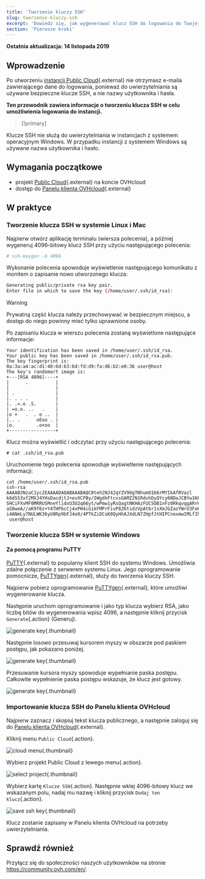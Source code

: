 ```yaml
---
title: 'Tworzenie kluczy SSH'
slug: tworzenie-kluczy-ssh
excerpt: 'Dowiedz się, jak wygenerować klucz SSH do logowania do Twojej instancji'
section: 'Pierwsze kroki'
---
```


**Ostatnia aktualizacja: 14 listopada 2019**

## Wprowadzenie

Po utworzeniu [instancji Public Cloud](https://www.ovh.pl/public-cloud/){.external} nie otrzymasz e-maila zawierającego dane do logowania, ponieważ do uwierzytelniania są używane bezpieczne klucze SSH, a nie nazwy użytkownika i hasła.

**Ten przewodnik zawiera informacje o tworzeniu klucza SSH w celu umożliwienia logowania do instancji.**

> [!primary]
>
Klucze SSH nie służą do uwierzytelniania w instancjach z systemem operacyjnym Windows. W przypadku instancji z systemem Windows są używane nazwa użytkownika i hasło.
>

## Wymagania początkowe

* projekt [Public Cloud](https://www.ovh.pl/public-cloud/){.external} na koncie OVHcloud
* dostęp do [Panelu klienta OVHcloud](https://www.ovh.com/auth/?action=gotomanager){.external}

## W praktyce

### Tworzenie klucza SSH w systemie Linux i Mac

Najpierw otwórz aplikację terminalu (wiersza polecenia), a później wygeneruj 4096-bitowy klucz SSH przy użyciu następującego polecenia:

```sh
# ssh-keygen -b 4096
```

Wykonanie polecenia spowoduje wyświetlenie następującego komunikatu z monitem o zapisanie nowo utworzonego klucza:

```sh
Generating public/private rsa key pair.
Enter file in which to save the key (/home/user/.ssh/id_rsa):
```

> [!warning]
>
> Prywatną część klucza należy przechowywać w bezpiecznym miejscu, a dostęp do niego powinny mieć tylko uprawnione osoby.
> 

Po zapisaniu klucza w wierszu polecenia zostaną wyświetlone następujące informacje:

```ssh
Your identification has been saved in /home/user/.ssh/id_rsa.
Your public key has been saved in /home/user/.ssh/id_rsa.pub.
The key fingerprint is:
0a:3a:a4:ac:d1:40:6d:63:6d:fd:d9:fa:d6:b2:e0:36 user@host
The key's randomart image is:
+---[RSA 4096]----+
|      .          |
|                 |
| .               |
|. . . .          |
|. .=.o .S.       |
| =o.o. ..   .    |
|o +   .  . o ..  |
|.. .      oEoo . |
|o.        .o+oo  |
+-----------------+
```

Klucz można wyświetlić i odczytać przy użyciu następującego polecenia:

```ssh
# cat .ssh/id_rsa.pub
```

Uruchomienie tego polecenia spowoduje wyświetlenie następujących informacji:

```ssh
cat /home/user/.ssh/id_rsa.pub
ssh-rsa AAAAB3NzaC1yc2EAAAADAQABAAABAQC8teh2NJ42qYZV98gTNhumO1b6rMYIkAfRVazl
k6dSS3xf2MXJ4YHsDacdjtJ+evXCFBy/IWgdkFtcvsGAMZ2N1RdvhDyQYcy6NDaJCBYw1K6Gv5fJ
SHCiFXvMF0MRRUSMneYlidxU3U2q66yt/wPmw1yRsQagtNKHAzFUCSOB1nFz0RkqvqgARrHTY0bd
aS0weA//aK9f6z+Y4THPbcCj4xPH4iGikFMPrFivP8Z6tidzVpAtbr1sXmJGZazYWrU3FoK2a1sF
i4ANmLy7NULWK36yU0Rp9bFJ4o0/4PTkZiDCsK0QyHhAJXdLN7ZHpfJtHIPCnexmwIMLfIhCWhO5
 user@host
```

### Tworzenie klucza SSH w systemie Windows

#### Za pomocą programu PuTTY

[PuTTY](https://www.chiark.greenend.org.uk/~sgtatham/putty/){.external} to popularny klient SSH do systemu Windows. Umożliwia zdalne połączenie z serwerem systemu Linux. Jego oprogramowanie pomocnicze, [PuTTYgen](https://the.earth.li/~sgtatham/putty/latest/w64/puttygen.exe){.external}, służy do tworzenia kluczy SSH.

Najpierw pobierz oprogramowanie [PuTTYgen](https://the.earth.li/~sgtatham/putty/latest/w64/puttygen.exe){.external}, które umożliwi wygenerowanie klucza.

Następnie uruchom oprogramowanie i jako typ klucza wybierz RSA, jako liczbę bitów do wygenerowania wpisz 4096, a następnie kliknij przycisk `Generate`{.action} (Generuj).

![generate key](images/puttygen-01.png){.thumbnail}

Następnie losowo przesuwaj kursorem myszy w obszarze pod paskiem postępu, jak pokazano poniżej.

![generate key](images/puttygen-02.gif){.thumbnail}

Przesuwanie kursora myszy spowoduje wypełnianie paska postępu. Całkowite wypełnienie paska postępu wskazuje, że klucz jest gotowy.

![generate key](images/puttygen-03.png){.thumbnail}

### Importowanie klucza SSH do Panelu klienta OVHcloud

Najpierw zaznacz i skopiuj tekst klucza publicznego, a następnie zaloguj się do [Panelu klienta OVHcloud](https://www.ovh.com/auth/?action=gotomanager){.external}.

Kliknij menu `Public Cloud`{.action}.

![cloud menu](images/cloud-menu.png){.thumbnail}

Wybierz projekt Public Cloud z lewego menu{.action}.

![select project](images/select-project.png){.thumbnail}

Wybierz kartę `Klucze SSH`{.action}. Następnie wklej 4096-bitowy klucz we wskazanym polu, nadaj mu nazwę i kliknij przycisk `Dodaj ten klucz`{.action}.

![save ssh key](images/save-key.png){.thumbnail}

Klucz zostanie zapisany w Panelu klienta OVHcloud na potrzeby uwierzytelniania.

## Sprawdź również

Przyłącz się do społeczności naszych użytkowników na stronie <https://community.ovh.com/en/>.